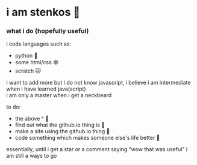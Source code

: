 # i am stenkos 🙂
### what i do (hopefully useful)
i code languages such as:
- python 🐍
- some html/css 🕸️
- scratch 🐱

i want to add more but i do not know javascript, i believe i am intermediate when i have learned java(script)<br>i am only a master when i get a neckbeard

to do:
- the above ^ 🚫
- find out what the github.io thing is 🚫
- make a site using the github.io thing 🚫
- code something which makes someone else's life better 🚫

essentially, until i get a star or a comment saying "wow that was useful" i am still a ways to go
